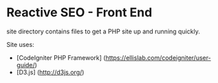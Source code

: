 Reactive SEO - Front End
==========================

site directory contains files to get a PHP site up and running quickly.

Site uses:

- [CodeIgniter PHP Framework] (https://ellislab.com/codeigniter/user-guide/)
- [D3.js] (http://d3js.org/)


